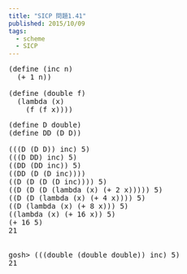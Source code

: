 ```yaml
---
title: "SICP 問題1.41"
published: 2015/10/09
tags:
  - scheme
  - SICP
---
```



<pre class="code lang-scheme" data-lang="scheme" data-unlink><span class="synSpecial">(</span><span class="synStatement">define</span> <span class="synSpecial">(</span>inc n<span class="synSpecial">)</span>
  <span class="synSpecial">(</span><span class="synIdentifier">+</span> <span class="synConstant">1</span> n<span class="synSpecial">))</span>

<span class="synSpecial">(</span><span class="synStatement">define</span> <span class="synSpecial">(</span>double f<span class="synSpecial">)</span>
  <span class="synSpecial">(</span><span class="synStatement">lambda</span> <span class="synSpecial">(</span>x<span class="synSpecial">)</span>
    <span class="synSpecial">(</span>f <span class="synSpecial">(</span>f x<span class="synSpecial">))))</span>
</pre>




<pre class="code" data-lang="" data-unlink>(define D double)
(define DD (D D))

(((D (D D)) inc) 5)
(((D DD) inc) 5)
((DD (DD inc)) 5)
((DD (D (D inc))))
((D (D (D (D inc)))) 5)
((D (D (D (lambda (x) (+ 2 x))))) 5)
((D (D (lambda (x) (+ 4 x)))) 5)
((D (lambda (x) (+ 8 x))) 5)
((lambda (x) (+ 16 x)) 5)
(+ 16 5)
21


gosh&gt; (((double (double double)) inc) 5)
21</pre>



